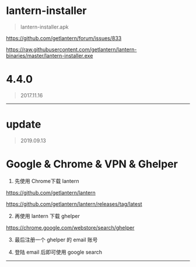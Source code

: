 # lantern-installer

> lantern-installer.apk

https://github.com/getlantern/forum/issues/833

https://raw.githubusercontent.com/getlantern/lantern-binaries/master/lantern-installer.exe




# 4.4.0

> 2017.11.16


***

# update

> 2019.09.13

# Google & Chrome & VPN & Ghelper

1. 先使用 Chrome下载 lantern 

https://github.com/getlantern/lantern

https://github.com/getlantern/lantern/releases/tag/latest

2. 再使用 lantern 下载 ghelper

https://chrome.google.com/webstore/search/ghelper

3. 最后注册一个 ghelper 的 email 账号

4. 登陆 email 后即可使用 google search


***

